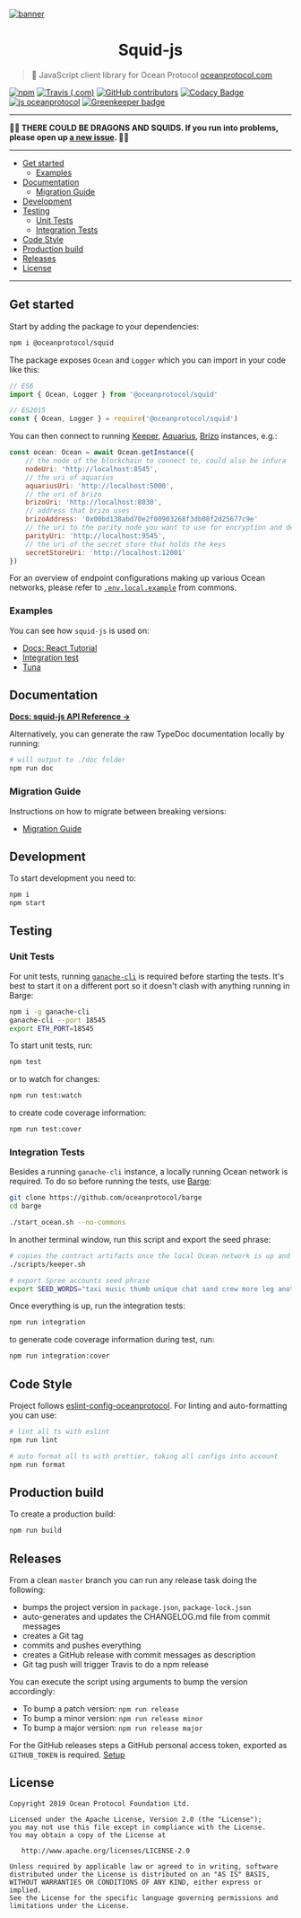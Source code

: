 [![banner](https://raw.githubusercontent.com/oceanprotocol/art/master/github/repo-banner%402x.png)](https://oceanprotocol.com)

<h1 align="center">Squid-js</h1>

> 🦑 JavaScript client library for Ocean Protocol
> [oceanprotocol.com](https://oceanprotocol.com)

[![npm](https://img.shields.io/npm/v/@oceanprotocol/squid.svg)](https://www.npmjs.com/package/@oceanprotocol/squid)
[![Travis (.com)](https://img.shields.io/travis/com/oceanprotocol/squid-js.svg)](https://travis-ci.com/oceanprotocol/squid-js)
[![GitHub contributors](https://img.shields.io/github/contributors/oceanprotocol/squid-js.svg)](https://github.com/oceanprotocol/squid-js/graphs/contributors)
[![Codacy Badge](https://api.codacy.com/project/badge/Grade/8508313231b44b0997ec84898cd6f9db)](https://app.codacy.com/app/ocean-protocol/squid-js?utm_source=github.com&utm_medium=referral&utm_content=oceanprotocol/squid-js&utm_campaign=Badge_Grade_Settings)
[![js oceanprotocol](https://img.shields.io/badge/js-oceanprotocol-7b1173.svg)](https://github.com/oceanprotocol/eslint-config-oceanprotocol)
[![Greenkeeper badge](https://badges.greenkeeper.io/oceanprotocol/squid-js.svg)](https://greenkeeper.io/)

---

**🐲🦑 THERE COULD BE DRAGONS AND SQUIDS. If you run into problems, please open up [a new issue](https://github.com/oceanprotocol/squid-js/issues). 🦑🐲**

---

- [Get started](#get-started)
  - [Examples](#examples)
- [Documentation](#documentation)
  - [Migration Guide](#migration-guide)
- [Development](#development)
- [Testing](#testing)
  - [Unit Tests](#unit-tests)
  - [Integration Tests](#integration-tests)
- [Code Style](#code-style)
- [Production build](#production-build)
- [Releases](#releases)
- [License](#license)

---

## Get started

Start by adding the package to your dependencies:

```bash
npm i @oceanprotocol/squid
```

The package exposes `Ocean` and `Logger` which you can import in your code like this:

```js
// ES6
import { Ocean, Logger } from '@oceanprotocol/squid'

// ES2015
const { Ocean, Logger } = require('@oceanprotocol/squid')
```

You can then connect to running [Keeper](https://github.com/oceanprotocol/keeper-contracts), [Aquarius](https://github.com/oceanprotocol/aquarius), [Brizo](https://github.com/oceanprotocol/brizo) instances, e.g.:

```js
const ocean: Ocean = await Ocean.getInstance({
    // the node of the blockchain to connect to, could also be infura
    nodeUri: 'http://localhost:8545',
    // the uri of aquarius
    aquariusUri: 'http://localhost:5000',
    // the uri of brizo
    brizoUri: 'http://localhost:8030',
    // address that brizo uses
    brizoAddress: '0x00bd138abd70e2f00903268f3db08f2d25677c9e'
    // the uri to the parity node you want to use for encryption and decryption
    parityUri: 'http://localhost:9545',
    // the uri of the secret store that holds the keys
    secretStoreUri: 'http://localhost:12001'
})
```

For an overview of endpoint configurations making up various Ocean networks, please refer to [`.env.local.example`](https://github.com/oceanprotocol/commons/blob/master/client/.env.local.example) from commons.

### Examples

You can see how `squid-js` is used on:

- [Docs: React Tutorial](https://docs.oceanprotocol.com/tutorials/react-setup/)
- [Integration test](/src/integration/ocean/)
- [Tuna](https://github.com/oceanprotocol/tuna/tree/develop/node)

## Documentation

**[Docs: squid-js API Reference →](https://docs.oceanprotocol.com/references/squid-js/)**

Alternatively, you can generate the raw TypeDoc documentation locally by running:

```bash
# will output to ./doc folder
npm run doc
```

### Migration Guide

Instructions on how to migrate between breaking versions:

- [Migration Guide](MIGRATION.md)

## Development

To start development you need to:

```bash
npm i
npm start
```

## Testing

### Unit Tests

For unit tests, running [`ganache-cli`](https://github.com/trufflesuite/ganache-cli) is required before starting the tests. It's best to start it on a different port so it doesn't clash with anything running in Barge:

```bash
npm i -g ganache-cli
ganache-cli --port 18545
export ETH_PORT=18545
```

To start unit tests, run:

```bash
npm test
```

or to watch for changes:

```bash
npm run test:watch
```

to create code coverage information:

```bash
npm run test:cover
```

### Integration Tests

Besides a running `ganache-cli` instance, a locally running Ocean network is required. To do so before running the tests, use [Barge](https://github.com/oceanprotocol/barge):

```bash
git clone https://github.com/oceanprotocol/barge
cd barge

./start_ocean.sh --no-commons
```

In another terminal window, run this script and export the seed phrase:

```bash
# copies the contract artifacts once the local Ocean network is up and running
./scripts/keeper.sh

# export Spree accounts seed phrase
export SEED_WORDS="taxi music thumb unique chat sand crew more leg another off lamp"
```

Once everything is up, run the integration tests:

```bash
npm run integration
```

to generate code coverage information during test, run:

```bash
npm run integration:cover
```

## Code Style

Project follows [eslint-config-oceanprotocol](https://github.com/oceanprotocol/eslint-config-oceanprotocol). For linting and auto-formatting you can use:

```bash
# lint all ts with eslint
npm run lint

# auto format all ts with prettier, taking all configs into account
npm run format
```

## Production build

To create a production build:

```bash
npm run build
```

## Releases

From a clean `master` branch you can run any release task doing the following:

- bumps the project version in `package.json`, `package-lock.json`
- auto-generates and updates the CHANGELOG.md file from commit messages
- creates a Git tag
- commits and pushes everything
- creates a GitHub release with commit messages as description
- Git tag push will trigger Travis to do a npm release

You can execute the script using arguments to bump the version accordingly:

- To bump a patch version: `npm run release`
- To bump a minor version: `npm run release minor`
- To bump a major version: `npm run release major`

For the GitHub releases steps a GitHub personal access token, exported as `GITHUB_TOKEN` is required. [Setup](https://github.com/release-it/release-it#github-releases)

## License

```text
Copyright 2019 Ocean Protocol Foundation Ltd.

Licensed under the Apache License, Version 2.0 (the "License");
you may not use this file except in compliance with the License.
You may obtain a copy of the License at

   http://www.apache.org/licenses/LICENSE-2.0

Unless required by applicable law or agreed to in writing, software
distributed under the License is distributed on an "AS IS" BASIS,
WITHOUT WARRANTIES OR CONDITIONS OF ANY KIND, either express or implied.
See the License for the specific language governing permissions and
limitations under the License.
```
